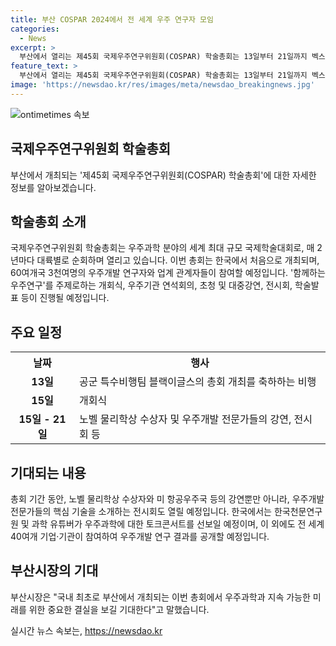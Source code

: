 ```yaml
---
title: 부산 COSPAR 2024에서 전 세계 우주 연구자 모임
categories:
  - News
excerpt: >
  부산에서 열리는 제45회 국제우주연구위원회(COSPAR) 학술총회는 13일부터 21일까지 벡스코에서 개최된다. 이번 총회에서는 60여개국 3천여명의 우주개발 연구자와 업계 관계자들이 참여하며, 다양한 행사와 프로그램이 마련되어 있다. 특히, 노벨 물리학상 수상자인 사무엘 팅 교수와 미 항공우주국 화성 토양회수 프로그램 책임자인 미낙시 와드화 박사 등이 대중강연을 진행하고, 다양한 우주개발 연구와 기술을 소개하는 전시회도 열린다. 개회식에는 박형준 부산시장, 우주항공청장, 국제우주연구위원회 위원장 등이 참여할 예정이다.
feature_text: >
  부산에서 열리는 제45회 국제우주연구위원회(COSPAR) 학술총회는 13일부터 21일까지 벡스코에서 개최된다. 이번 총회에서는 60여개국 3천여명의 우주개발 연구자와 업계 관계자들이 참여하며, 다양한 행사와 프로그램이 마련되어 있다. 특히, 노벨 물리학상 수상자인 사무엘 팅 교수와 미 항공우주국 화성 토양회수 프로그램 책임자인 미낙시 와드화 박사 등이 대중강연을 진행하고, 다양한 우주개발 연구와 기술을 소개하는 전시회도 열린다. 개회식에는 박형준 부산시장, 우주항공청장, 국제우주연구위원회 위원장 등이 참여할 예정이다.
image: 'https://newsdao.kr/res/images/meta/newsdao_breakingnews.jpg'
---
```


<p><img src="https://newsdao.kr/res/images/meta/newsdao_breakingnews.jpg" alt="ontimetimes 속보" /></p>

<h2>국제우주연구위원회 학술총회</h2>

<p data-ke-size="size16">부산에서 개최되는 '제45회 국제우주연구위원회(COSPAR) 학술총회'에 대한 자세한 정보를 알아보겠습니다.</p>

<h2 data-ke-size="size26">학술총회 소개</h2>

<p data-ke-size="size16">국제우주연구위원회 학술총회는 우주과학 분야의 세계 최대 규모 국제학술대회로, 매 2년마다 대륙별로 순회하며 열리고 있습니다. 이번 총회는 한국에서 처음으로 개최되며, 60여개국 3천여명의 우주개발 연구자와 업계 관계자들이 참여할 예정입니다. '함께하는 우주연구'를 주제로하는 개회식, 우주기관 연석회의, 초청 및 대중강연, 전시회, 학술발표 등이 진행될 예정입니다.</p>

<h2 data-ke-size="size26">주요 일정</h2>

<table>
  <tr>
    <th>날짜</th>
    <th>행사</th>
  </tr>
  <tr>
    <td style="text-align: center; height: 17px;"><b>13일</b></td>
    <td>공군 특수비행팀 블랙이글스의 총회 개최를 축하하는 비행</td>
  </tr>
  <tr>
    <td style="text-align: center; height: 17px;"><b>15일</b></td>
    <td>개회식</td>
  </tr>
  <tr>
    <td style="text-align: center; height: 17px;"><b>15일 - 21일</b></td>
    <td>노벨 물리학상 수상자 및 우주개발 전문가들의 강연, 전시회 등</td>
  </tr>
</table>

<h2 data-ke-size="size26">기대되는 내용</h2>

<p data-ke-size="size16">총회 기간 동안, 노벨 물리학상 수상자와 미 항공우주국 등의 강연뿐만 아니라, 우주개발 전문가들의 핵심 기술을 소개하는 전시회도 열릴 예정입니다. 한국에서는 한국천문연구원 및 과학 유튜버가 우주과학에 대한 토크콘서트를 선보일 예정이며, 이 외에도 전 세계 40여개 기업·기관이 참여하여 우주개발 연구 결과를 공개할 예정입니다.</p>

<h2 data-ke-size="size26">부산시장의 기대</h2>

<p data-ke-size="size16">부산시장은 "국내 최초로 부산에서 개최되는 이번 총회에서 우주과학과 지속 가능한 미래를 위한 중요한 결실을 보길 기대한다"고 말했습니다.</p>
실시간 뉴스 속보는, <a href="https://newsdao.kr" rel="dofollow">https://newsdao.kr</a>


